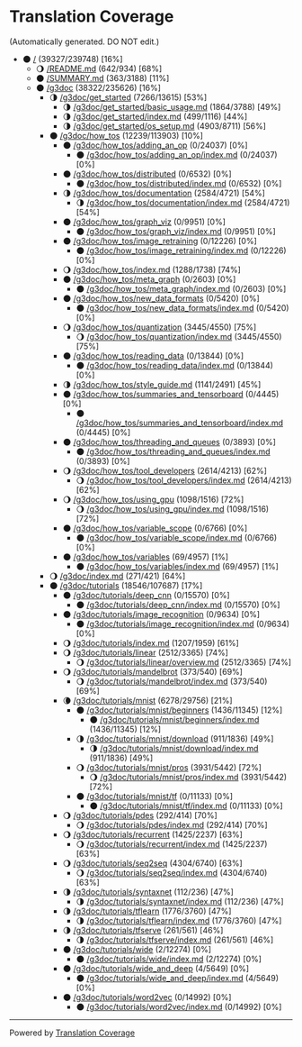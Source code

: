 # Translation Coverage                         
(Automatically generated. DO NOT edit.)
* :new_moon: [/](/) (39327/239748) [16%]
  * :waning_gibbous_moon: [/README.md](/README.md) (642/934) [68%]
  * :new_moon: [/SUMMARY.md](/SUMMARY.md) (363/3188) [11%]
  * :new_moon: [/g3doc](/g3doc) (38322/235626) [16%]
    * :last_quarter_moon: [/g3doc/get_started](/g3doc/get_started) (7266/13615) [53%]
      * :last_quarter_moon: [/g3doc/get_started/basic_usage.md](/g3doc/get_started/basic_usage.md) (1864/3788) [49%]
      * :last_quarter_moon: [/g3doc/get_started/index.md](/g3doc/get_started/index.md) (499/1116) [44%]
      * :last_quarter_moon: [/g3doc/get_started/os_setup.md](/g3doc/get_started/os_setup.md) (4903/8711) [56%]
    * :new_moon: [/g3doc/how_tos](/g3doc/how_tos) (12239/113903) [10%]
      * :new_moon: [/g3doc/how_tos/adding_an_op](/g3doc/how_tos/adding_an_op) (0/24037) [0%]
        * :new_moon: [/g3doc/how_tos/adding_an_op/index.md](/g3doc/how_tos/adding_an_op/index.md) (0/24037) [0%]
      * :new_moon: [/g3doc/how_tos/distributed](/g3doc/how_tos/distributed) (0/6532) [0%]
        * :new_moon: [/g3doc/how_tos/distributed/index.md](/g3doc/how_tos/distributed/index.md) (0/6532) [0%]
      * :last_quarter_moon: [/g3doc/how_tos/documentation](/g3doc/how_tos/documentation) (2584/4721) [54%]
        * :last_quarter_moon: [/g3doc/how_tos/documentation/index.md](/g3doc/how_tos/documentation/index.md) (2584/4721) [54%]
      * :new_moon: [/g3doc/how_tos/graph_viz](/g3doc/how_tos/graph_viz) (0/9951) [0%]
        * :new_moon: [/g3doc/how_tos/graph_viz/index.md](/g3doc/how_tos/graph_viz/index.md) (0/9951) [0%]
      * :new_moon: [/g3doc/how_tos/image_retraining](/g3doc/how_tos/image_retraining) (0/12226) [0%]
        * :new_moon: [/g3doc/how_tos/image_retraining/index.md](/g3doc/how_tos/image_retraining/index.md) (0/12226) [0%]
      * :waning_gibbous_moon: [/g3doc/how_tos/index.md](/g3doc/how_tos/index.md) (1288/1738) [74%]
      * :new_moon: [/g3doc/how_tos/meta_graph](/g3doc/how_tos/meta_graph) (0/2603) [0%]
        * :new_moon: [/g3doc/how_tos/meta_graph/index.md](/g3doc/how_tos/meta_graph/index.md) (0/2603) [0%]
      * :new_moon: [/g3doc/how_tos/new_data_formats](/g3doc/how_tos/new_data_formats) (0/5420) [0%]
        * :new_moon: [/g3doc/how_tos/new_data_formats/index.md](/g3doc/how_tos/new_data_formats/index.md) (0/5420) [0%]
      * :waning_gibbous_moon: [/g3doc/how_tos/quantization](/g3doc/how_tos/quantization) (3445/4550) [75%]
        * :waning_gibbous_moon: [/g3doc/how_tos/quantization/index.md](/g3doc/how_tos/quantization/index.md) (3445/4550) [75%]
      * :new_moon: [/g3doc/how_tos/reading_data](/g3doc/how_tos/reading_data) (0/13844) [0%]
        * :new_moon: [/g3doc/how_tos/reading_data/index.md](/g3doc/how_tos/reading_data/index.md) (0/13844) [0%]
      * :last_quarter_moon: [/g3doc/how_tos/style_guide.md](/g3doc/how_tos/style_guide.md) (1141/2491) [45%]
      * :new_moon: [/g3doc/how_tos/summaries_and_tensorboard](/g3doc/how_tos/summaries_and_tensorboard) (0/4445) [0%]
        * :new_moon: [/g3doc/how_tos/summaries_and_tensorboard/index.md](/g3doc/how_tos/summaries_and_tensorboard/index.md) (0/4445) [0%]
      * :new_moon: [/g3doc/how_tos/threading_and_queues](/g3doc/how_tos/threading_and_queues) (0/3893) [0%]
        * :new_moon: [/g3doc/how_tos/threading_and_queues/index.md](/g3doc/how_tos/threading_and_queues/index.md) (0/3893) [0%]
      * :waning_gibbous_moon: [/g3doc/how_tos/tool_developers](/g3doc/how_tos/tool_developers) (2614/4213) [62%]
        * :waning_gibbous_moon: [/g3doc/how_tos/tool_developers/index.md](/g3doc/how_tos/tool_developers/index.md) (2614/4213) [62%]
      * :waning_gibbous_moon: [/g3doc/how_tos/using_gpu](/g3doc/how_tos/using_gpu) (1098/1516) [72%]
        * :waning_gibbous_moon: [/g3doc/how_tos/using_gpu/index.md](/g3doc/how_tos/using_gpu/index.md) (1098/1516) [72%]
      * :new_moon: [/g3doc/how_tos/variable_scope](/g3doc/how_tos/variable_scope) (0/6766) [0%]
        * :new_moon: [/g3doc/how_tos/variable_scope/index.md](/g3doc/how_tos/variable_scope/index.md) (0/6766) [0%]
      * :new_moon: [/g3doc/how_tos/variables](/g3doc/how_tos/variables) (69/4957) [1%]
        * :new_moon: [/g3doc/how_tos/variables/index.md](/g3doc/how_tos/variables/index.md) (69/4957) [1%]
    * :waning_gibbous_moon: [/g3doc/index.md](/g3doc/index.md) (271/421) [64%]
    * :new_moon: [/g3doc/tutorials](/g3doc/tutorials) (18546/107687) [17%]
      * :new_moon: [/g3doc/tutorials/deep_cnn](/g3doc/tutorials/deep_cnn) (0/15570) [0%]
        * :new_moon: [/g3doc/tutorials/deep_cnn/index.md](/g3doc/tutorials/deep_cnn/index.md) (0/15570) [0%]
      * :new_moon: [/g3doc/tutorials/image_recognition](/g3doc/tutorials/image_recognition) (0/9634) [0%]
        * :new_moon: [/g3doc/tutorials/image_recognition/index.md](/g3doc/tutorials/image_recognition/index.md) (0/9634) [0%]
      * :waning_gibbous_moon: [/g3doc/tutorials/index.md](/g3doc/tutorials/index.md) (1207/1959) [61%]
      * :waning_gibbous_moon: [/g3doc/tutorials/linear](/g3doc/tutorials/linear) (2512/3365) [74%]
        * :waning_gibbous_moon: [/g3doc/tutorials/linear/overview.md](/g3doc/tutorials/linear/overview.md) (2512/3365) [74%]
      * :waning_gibbous_moon: [/g3doc/tutorials/mandelbrot](/g3doc/tutorials/mandelbrot) (373/540) [69%]
        * :waning_gibbous_moon: [/g3doc/tutorials/mandelbrot/index.md](/g3doc/tutorials/mandelbrot/index.md) (373/540) [69%]
      * :waning_crescent_moon: [/g3doc/tutorials/mnist](/g3doc/tutorials/mnist) (6278/29756) [21%]
        * :new_moon: [/g3doc/tutorials/mnist/beginners](/g3doc/tutorials/mnist/beginners) (1436/11345) [12%]
          * :new_moon: [/g3doc/tutorials/mnist/beginners/index.md](/g3doc/tutorials/mnist/beginners/index.md) (1436/11345) [12%]
        * :last_quarter_moon: [/g3doc/tutorials/mnist/download](/g3doc/tutorials/mnist/download) (911/1836) [49%]
          * :last_quarter_moon: [/g3doc/tutorials/mnist/download/index.md](/g3doc/tutorials/mnist/download/index.md) (911/1836) [49%]
        * :waning_gibbous_moon: [/g3doc/tutorials/mnist/pros](/g3doc/tutorials/mnist/pros) (3931/5442) [72%]
          * :waning_gibbous_moon: [/g3doc/tutorials/mnist/pros/index.md](/g3doc/tutorials/mnist/pros/index.md) (3931/5442) [72%]
        * :new_moon: [/g3doc/tutorials/mnist/tf](/g3doc/tutorials/mnist/tf) (0/11133) [0%]
          * :new_moon: [/g3doc/tutorials/mnist/tf/index.md](/g3doc/tutorials/mnist/tf/index.md) (0/11133) [0%]
      * :waning_gibbous_moon: [/g3doc/tutorials/pdes](/g3doc/tutorials/pdes) (292/414) [70%]
        * :waning_gibbous_moon: [/g3doc/tutorials/pdes/index.md](/g3doc/tutorials/pdes/index.md) (292/414) [70%]
      * :waning_gibbous_moon: [/g3doc/tutorials/recurrent](/g3doc/tutorials/recurrent) (1425/2237) [63%]
        * :waning_gibbous_moon: [/g3doc/tutorials/recurrent/index.md](/g3doc/tutorials/recurrent/index.md) (1425/2237) [63%]
      * :waning_gibbous_moon: [/g3doc/tutorials/seq2seq](/g3doc/tutorials/seq2seq) (4304/6740) [63%]
        * :waning_gibbous_moon: [/g3doc/tutorials/seq2seq/index.md](/g3doc/tutorials/seq2seq/index.md) (4304/6740) [63%]
      * :last_quarter_moon: [/g3doc/tutorials/syntaxnet](/g3doc/tutorials/syntaxnet) (112/236) [47%]
        * :last_quarter_moon: [/g3doc/tutorials/syntaxnet/index.md](/g3doc/tutorials/syntaxnet/index.md) (112/236) [47%]
      * :last_quarter_moon: [/g3doc/tutorials/tflearn](/g3doc/tutorials/tflearn) (1776/3760) [47%]
        * :last_quarter_moon: [/g3doc/tutorials/tflearn/index.md](/g3doc/tutorials/tflearn/index.md) (1776/3760) [47%]
      * :last_quarter_moon: [/g3doc/tutorials/tfserve](/g3doc/tutorials/tfserve) (261/561) [46%]
        * :last_quarter_moon: [/g3doc/tutorials/tfserve/index.md](/g3doc/tutorials/tfserve/index.md) (261/561) [46%]
      * :new_moon: [/g3doc/tutorials/wide](/g3doc/tutorials/wide) (2/12274) [0%]
        * :new_moon: [/g3doc/tutorials/wide/index.md](/g3doc/tutorials/wide/index.md) (2/12274) [0%]
      * :new_moon: [/g3doc/tutorials/wide_and_deep](/g3doc/tutorials/wide_and_deep) (4/5649) [0%]
        * :new_moon: [/g3doc/tutorials/wide_and_deep/index.md](/g3doc/tutorials/wide_and_deep/index.md) (4/5649) [0%]
      * :new_moon: [/g3doc/tutorials/word2vec](/g3doc/tutorials/word2vec) (0/14992) [0%]
        * :new_moon: [/g3doc/tutorials/word2vec/index.md](/g3doc/tutorials/word2vec/index.md) (0/14992) [0%]

---
Powered by [Translation Coverage](https://github.com/hunkim/translation_coverage)
